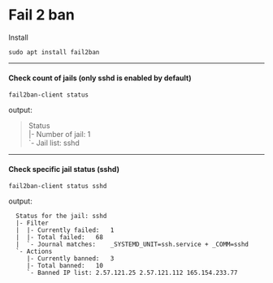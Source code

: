 # Fail 2 ban

Install
```
sudo apt install fail2ban
```

-------------------
#### Check count of jails (only sshd is enabled by default)
```
fail2ban-client status
```
output:
> Status  
> |- Number of jail:	1  
> `- Jail list:	sshd

------------
#### Check specific jail status (sshd)
```
fail2ban-client status sshd
```
output:
```
  Status for the jail: sshd
  |- Filter
  |  |- Currently failed:	1
  |  |- Total failed:	68
  |  `- Journal matches:	_SYSTEMD_UNIT=ssh.service + _COMM=sshd
  `- Actions
     |- Currently banned:	3
     |- Total banned:	10
     `- Banned IP list:	2.57.121.25 2.57.121.112 165.154.233.77
```
